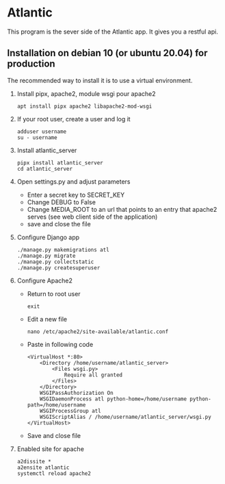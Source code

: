 # Atlantic 

This program is the sever side of the Atlantic app. It gives you a restful api.

## Installation on debian 10 (or ubuntu 20.04) for production

The recommended way to install it is to use a virtual environment.

1. Install pipx, apache2, module wsgi pour apache2
    ```
    apt install pipx apache2 libapache2-mod-wsgi
    ```

2. If your root user, create a user and log it
    ```
    adduser username
    su - username
    ```

3. Install atlantic_server
    ```
    pipx install atlantic_server
    cd atlantic_server
    ```

4. Open settings.py and adjust parameters
    - Enter a secret key to SECRET_KEY
    - Change DEBUG to False
    - Change MEDIA_ROOT to an url that points to an entry that apache2 serves (see web client side of the application)
    - save and close the file

5. Configure Django app
    ```
    ./manage.py makemigrations atl
    ./manage.py migrate
    ./manage.py collectstatic
    ./manage.py createsuperuser
    ```

6. Configure Apache2
    - Return to root user
        ```
        exit
        ```
    - Edit a new file
        ```
        nano /etc/apache2/site-available/atlantic.conf
        ```
    - Paste in following code
        ```
        <VirtualHost *:80>
            <Directory /home/username/atlantic_server>
                <Files wsgi.py>
                    Require all granted
                </Files>
            </Directory>
            WSGIPassAuthorization On
            WSGIDaemonProcess atl python-home=/home/username python-path=/home/username
            WSGIProcessGroup atl
            WSGIScriptAlias / /home/username/atlantic_server/wsgi.py
        </VirtualHost>
        ```
    - Save and close file

7. Enabled site for apache
    ```
    a2dissite *
    a2ensite atlantic
    systemctl reload apache2
    ```